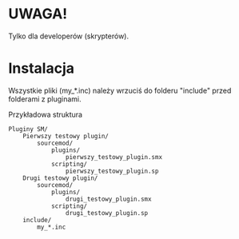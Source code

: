 # UWAGA! #
Tylko dla developerów (skrypterów).

# Instalacja #
Wszystkie pliki (my_*.inc) należy wrzuciś do folderu "include" przed folderami z pluginami.

Przykładowa struktura
	
	Pluginy SM/
		Pierwszy testowy plugin/
			sourcemod/
				plugins/
					pierwszy_testowy_plugin.smx
				scripting/
					pierwszy_testowy_plugin.sp
		Drugi testowy plugin/
			sourcemod/
				plugins/
					drugi_testowy_plugin.smx
				scripting/
					drugi_testowy_plugin.sp
		include/
			my_*.inc
